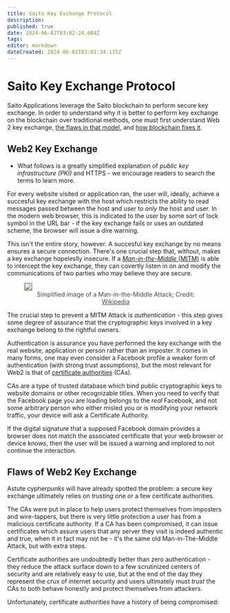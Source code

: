 ```yaml
---
title: Saito Key Exchange Protocol
description: 
published: true
date: 2024-06-02T03:02:24.084Z
tags: 
editor: markdown
dateCreated: 2024-06-02T03:01:34.115Z
---
```


# Saito Key Exchange Protocol

Saito Applications leverage the Saito blockchain to perform secure key exchange. In order to understand why it is better to perform key exchange on the blockchain over traditional methods, one must first understand <a id="old">Web 2 key exchange</a>, <a id="flaws" href="">the flaws in that model</a>, and <a id="blockchain" href="">how blockchain fixes it</a>.
  
## Web2 Key Exchange

* What follows is a greatly simplified explanation of *public key infrastructure (PKI)* and HTTPS - we encourage readers to search the terms to learn more.

For every website visited or application ran, the user will, ideally, achieve a succesful key exchange with the host which restricts the ability to read messages passed between the host and user to *only* the host and user. In the modern web browser, this is indicated to the user by some sort of lock symbol in the URL bar - if the key exchange fails or uses an outdated scheme, the browser will issue a dire warning.

This isn't the entire story, however. A succesful key exchange by no means ensures a secure connection. There's one crucial step that, without, makes a key exchange hopeleslly insecure. If a [*Man-in-the-Middle* (MITM)](https://en.wikipedia.org/wiki/Man-in-the-middle_attack) is able to intercept the key exchange, they can covertly listen in on and modify the communications of two parties who may believe they are secure.

<figure>
<img src="https://upload.wikimedia.org/wikipedia/commons/thumb/e/e7/Man_in_the_middle_attack.svg/1280px-Man_in_the_middle_attack.svg.png" style="border: 1px gray solid;">
  <figcaption style="opacity: 80%; text-align: center;"> Simplified image of a Man-in-the-Middle Attack; Credit: <a href="https://en.wikipedia.org/wiki/Man-in-the-middle_attack#/media/File:Man_in_the_middle_attack.svg">Wikipedia</a> </figcaption>
  </figure>

The crucial step to prevent a MITM Attack is *authentication -* this step gives some degree of assurance that the cryptographic keys involved in a key exchange belong to the rightful owners.

Authentication is assurance you have performed the key exchange with the real website, application or person rather than an imposter. It comes in many forms, one may even consider a Facebook profile a weaker form of authentication (with strong trust assumptions), but the most relevant for Web2 is that of [certificate authorities](https://en.wikipedia.org/wiki/Certificate_authority) (CAs).

CAs are a type of trusted database which bind public cryptographic keys to website domains or other recognizable titles. When you need to verify that the Facebook page you are loading belongs to the *real* Facebook, and not some arbitrary person who either misled you or is modifying your network traffic, your device will ask a Certificate Authority.

If the digital signature that a supposed Facebook domain provides a browser does not match the associated certificate that your web browser or device knows, then the user will be issued a warning and implored to not continue the interaction.

## Flaws of Web2 Key Exchange

Astute cypherpunks will have already spotted the problem: a secure key exchange ultimately relies on *trusting* one or a few certificate authorities.

The CAs were put in place to help users protect themselves from imposters and wire-tappers, but there is very little protection a user has from a malicious certificate authority. If a CA has been compromised, it can issue certificates which assure users that any server they visit is indeed authentic and true, when it in fact may not be - it's the same old Man-in-The-Middle Attack, but with extra steps.

Certificate authorities are undoubtedly better than zero authentication - they reduce the attack surface down to a few scrutinized centers of security and are relatively easy to use, but at the end of the day they represent the crux of internet security and users ultimately must *trust* the CAs to both behave honestly and protect themselves from attackers.

Unfortunately, certificate authorities have a history of being compromised:

